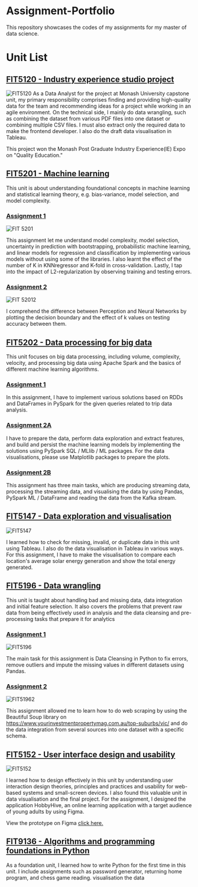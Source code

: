 # Assignment-Portfolio
This repository showcases the codes of my assignments for my master of data science.
 
# Unit List
## [FIT5120 - Industry experience studio project](https://github.com/p-amarade/Assignment-Portfolio/tree/main/FIT5120%20-%20Industry%20experience%20studio%20project)
![FIT5120](https://github.com/p-amarade/Assignment-Portfolio/assets/146332354/4b413d54-9259-4287-bdcf-39a952af484d)
As a Data Analyst for the project at Monash University capstone unit, my primary responsibility comprises finding and providing high-quality data for the team and recommending ideas for a project while working in an agile environment. On the technical side, I mainly do data wrangling, such as combining the dataset from various PDF files into one dataset or combining multiple CSV files. I must also extract only the required data to make the frontend developer. I also do the draft data visualisation in Tableau.

This project won the Monash Post Graduate Industry Experience(IE) Expo on "Quality Education."

## [FIT5201 - Machine learning](https://github.com/p-amarade/Assignment-Portfolio/tree/main/FIT5201%20-%20Machine%20learning)
This unit is about understanding foundational concepts in machine learning and statistical learning theory, e.g. bias-variance, model selection, and model complexity.
### [Assignment 1](https://github.com/p-amarade/Assignment-Portfolio/tree/main/FIT5201%20-%20Machine%20learning/A1)

![FIT 5201](https://github.com/p-amarade/Assignment-Portfolio/assets/146332354/fab2cabf-b5c1-4e44-b0a6-71ab41bfe95d)

This assignment let me understand model complexity, model selection, uncertainty in prediction with bootstrapping, probabilistic machine learning, and linear models for regression and classification by implementing various models without using some of the libraries. I also learnt the effect of the number of K in KNNregressor and K-fold in cross-validation. Lastly, I tap into the impact of L2-regularization by observing training and testing errors.
### [Assignment 2](https://github.com/p-amarade/Assignment-Portfolio/tree/main/FIT5201%20-%20Machine%20learning/A2)
![FIT 52012](https://github.com/p-amarade/Assignment-Portfolio/assets/146332354/c224c9c3-8572-4f4d-ab26-3dafe1e9c201)

I comprehend the difference between Perception and Neural Networks by plotting the decision boundary and the effect of k values on testing accuracy between them.

## [FIT5202 - Data processing for big data](https://github.com/p-amarade/Assignment-Portfolio/tree/main/FIT5202%20-%20Data%20processing%20for%20big%20data)
This unit focuses on big data processing, including volume, complexity, velocity,  and processing big data using Apache Spark and the basics of different machine learning algorithms. 
### [Assignment 1](https://github.com/p-amarade/Assignment-Portfolio/tree/main/FIT5202%20-%20Data%20processing%20for%20big%20data/A1)
In this assignment, I have to implement various solutions based on RDDs and DataFrames in PySpark for the given queries related to trip data analysis.
### [Assignment 2A](https://github.com/p-amarade/Assignment-Portfolio/tree/main/FIT5202%20-%20Data%20processing%20for%20big%20data/A2)
I have to prepare the data, perform data exploration and extract features, and build and persist the machine learning models by implementing the solutions using PySpark SQL / MLlib / ML packages. For the data visualisations, please use Matplotlib packages to prepare the plots.
### [Assignment 2B](https://github.com/p-amarade/Assignment-Portfolio/tree/main/FIT5202%20-%20Data%20processing%20for%20big%20data/A2)
This assignment has three main tasks, which are producing streaming data, processing the streaming data, and visualising the data by using Pandas, PySpark ML / DataFrame and reading
the data from the Kafka stream.

## [FIT5147 - Data exploration and visualisation](https://github.com/p-amarade/Assignment-Portfolio/tree/main/FIT5147%20-%20Data%20exploration%20and%20visualisation/A1)
![FIT5147](https://github.com/p-amarade/Assignment-Portfolio/tree/main/FIT5147%20-%20Data%20exploration%20and%20visualisation)

I learned how to check for missing, invalid, or duplicate data in this unit using Tableau. I also do the data visualisation in Tableau in various ways. For this assignment, I have to make the visualisation to compare each location's average solar energy generation and show the total energy generated. 

## [FIT5196 - Data wrangling](https://github.com/p-amarade/Assignment-Portfolio/tree/main/FIT5196%20-%20Data%20wrangling)
This unit is taught about handling bad and missing data, data integration and initial feature selection. It also covers the problems that prevent raw data from being effectively used in analysis and the data cleansing and pre-processing tasks that prepare it for analytics
### [Assignment 1](https://github.com/p-amarade/Assignment-Portfolio/tree/main/FIT5196%20-%20Data%20wrangling/A1)
![FIT5196](https://github.com/p-amarade/Assignment-Portfolio/assets/146332354/5b69aee6-ab23-4348-a958-22ed3f8bc083)

The main task for this assignment is Data Cleansing in Python to fix errors, remove outliers and impute the missing values in different datasets using Pandas.
### [Assignment 2](https://github.com/p-amarade/Assignment-Portfolio/tree/main/FIT5196%20-%20Data%20wrangling/A2)
![FIT51962](https://github.com/p-amarade/Assignment-Portfolio/assets/146332354/074184b4-b2ee-44d1-8916-c5b9671e4879)


This assignment allowed me to learn how to do web scraping by using the Beautiful Soup library on https://www.yourinvestmentpropertymag.com.au/top-suburbs/vic/ and do the data integration from several sources into one dataset with a specific schema.

## [FIT5152 - User interface design and usability](https://github.com/p-amarade/Assignment-Portfolio/tree/main/FIT5152%20-%20User%20interface%20design%20and%20usability)
![FIT5152](https://github.com/p-amarade/Assignment-Portfolio/assets/146332354/fbe6c129-1661-449f-b475-687f53681538)


I learned how to design effectively in this unit by understanding user interaction design theories, principles and practices and usability for web-based systems and small-screen devices. I also found this valuable unit in data visualisation and the final project.
For the assignment, I designed the application HobbyHive, an online learning application with a target audience of young adults by using Figma.

View the prototype on Figma [click here.](https://www.figma.com/proto/3FmCqThSM9kV61eNzljNrK/Tute03-C-(Copy)?type=design&node-id=73-553&t=aPSZLRYIX1Nyxw9T-1&scaling=scale-down&page-id=73%3A364&starting-point-node-id=629%3A907&mode=design)


## [FIT9136 - Algorithms and programming foundations in Python](https://github.com/p-amarade/Assignment-Portfolio/tree/main/FIT9136%20-%20Algorithms%20and%20programming%20foundations%20in%20Python)
As a foundation unit, I learned how to write Python for the first time in this unit. I include assignments such as password generator, returning home program, and chess game reading. visualisation the data

